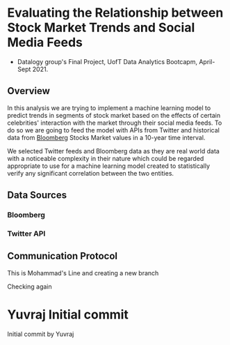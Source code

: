 

# Evaluating the Relationship between Stock Market Trends and Social Media Feeds
* Datalogy group's Final Project, UofT Data Analytics Bootcapm, April-Sept 2021.

## Overview

In this analysis we are trying to implement a machine learning model to predict trends in segments of stock market based on the effects of certain celebrities' interaction with the market through their social media feeds. To do so we are going to feed the model with APIs from Twitter and historical data from [Bloomberg](https://www.bloomberg.com/markets/stocks) Stocks Market values in a 10-year time interval. 

We selected Twitter feeds and Bloomberg data as they are real world data with a noticeable complexity in their nature which could be regarded appropriate to use for a machine learning model created to statistically verify any significant correlation between the two entities.


## Data Sources

### Bloomberg






### Twitter API






## Communication Protocol

















This is Mohammad's Line and creating a new branch

Checking again

# Yuvraj Initial commit
Initial commit by Yuvraj
